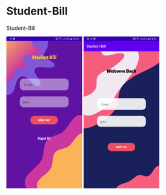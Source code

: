 # Student-Bill
 Student-Bill
 

 
<lu>
 <img width="auto" height="400" src="https://github.com/mahmut-salih-cicek/Student-Bill/blob/main/Screenshot_20220418-142158.png?raw=true"/>
 
  <img width="auto" height="400" src="https://github.com/mahmut-salih-cicek/Student-Bill/blob/main/Screenshot_20220418-142206.png?raw=true"/>
 
 </lu>
 
